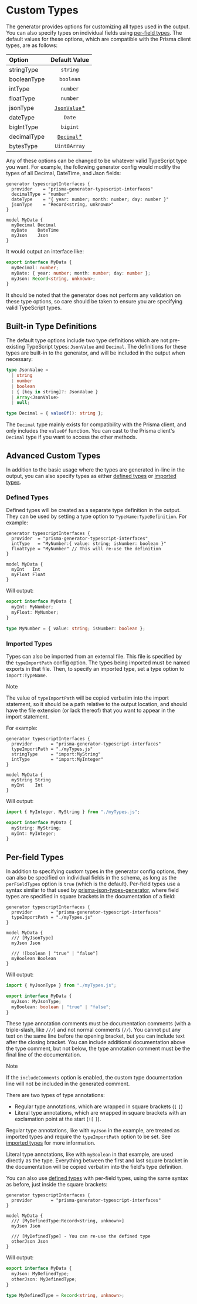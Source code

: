 # Custom Types

The generator provides options for customizing all types used in the output. You can also specify types on individual fields using [per-field types](#per-field-types). The default values for these options, which are compatible with the Prisma client types, are as follows:

| Option      |                Default Value                |
| :---------- | :-----------------------------------------: |
| stringType  |                  `string`                   |
| booleanType |                  `boolean`                  |
| intType     |                  `number`                   |
| floatType   |                  `number`                   |
| jsonType    | [`JsonValue`\*](#built-in-type-definitions) |
| dateType    |                   `Date`                    |
| bigIntType  |                  `bigint`                   |
| decimalType |  [`Decimal`\*](#built-in-type-definitions)  |
| bytesType   |                `Uint8Array`                 |

Any of these options can be changed to be whatever valid TypeScript type you want. For example, the following generator config would modify the types of all Decimal, DateTime, and Json fields:

```prisma
generator typescriptInterfaces {
  provider    = "prisma-generator-typescript-interfaces"
  decimalType = "number"
  dateType    = "{ year: number; month: number; day: number }"
  jsonType    = "Record<string, unknown>"
}

model MyData {
  myDecimal Decimal
  myDate    DateTime
  myJson    Json
}
```

It would output an interface like:

```typescript
export interface MyData {
  myDecimal: number;
  myDate: { year: number; month: number; day: number };
  myJson: Record<string, unknown>;
}
```

It should be noted that the generator does not perform any validation on these type options, so care should be taken to ensure you are specifying valid TypeScript types.

## Built-in Type Definitions

The default type options include two type definitions which are not pre-existing TypeScript types: `JsonValue` and `Decimal`. The definitions for these types are built-in to the generator, and will be included in the output when necessary:

```typescript
type JsonValue =
  | string
  | number
  | boolean
  | { [key in string]?: JsonValue }
  | Array<JsonValue>
  | null;

type Decimal = { valueOf(): string };
```

The `Decimal` type mainly exists for compatibility with the Prisma client, and only includes the `valueOf` function. You can cast to the Prisma client's `Decimal` type if you want to access the other methods.

## Advanced Custom Types

In addition to the basic usage where the types are generated in-line in the output, you can also specify types as either [defined types](#defined-types) or [imported types](#imported-types).

### Defined Types

Defined types will be created as a separate type definition in the output. They can be used by setting a type option to `TypeName:TypeDefinition`. For example:

```prisma
generator typescriptInterfaces {
  provider  = "prisma-generator-typescript-interfaces"
  intType   = "MyNumber:{ value: string; isNumber: boolean }"
  floatType = "MyNumber" // This will re-use the definition
}

model MyData {
  myInt   Int
  myFloat Float
}
```

Will output:

```typescript
export interface MyData {
  myInt: MyNumber;
  myFloat: MyNumber;
}

type MyNumber = { value: string; isNumber: boolean };
```

### Imported Types

Types can also be imported from an external file. This file is specified by the `typeImportPath` config option. The types being imported must be named exports in that file. Then, to specify an imported type, set a type option to `import:TypeName`.

> [!Note]
> The value of `typeImportPath` will be copied verbatim into the import statement, so it should be a path relative to the output location, and should have the file extension (or lack thereof) that you want to appear in the import statement.

For example:

```prisma
generator typescriptInterfaces {
  provider       = "prisma-generator-typescript-interfaces"
  typeImportPath = "./myTypes.js"
  stringType     = "import:MyString"
  intType        = "import:MyInteger"
}

model MyData {
  myString String
  myInt    Int
}
```

Will output:

```typescript
import { MyInteger, MyString } from "./myTypes.js";

export interface MyData {
  myString: MyString;
  myInt: MyInteger;
}
```

## Per-field Types

In addition to specifying custom types in the generator config options, they can also be specified on individual fields in the schema, as long as the `perFieldTypes` option is `true` (which is the default). Per-field types use a syntax similar to that used by [prisma-json-types-generator](https://www.npmjs.com/package/prisma-json-types-generator), where field types are specified in square brackets in the documentation of a field:

```prisma
generator typescriptInterfaces {
  provider       = "prisma-generator-typescript-interfaces"
  typeImportPath = "./myTypes.js"
}

model MyData {
  /// [MyJsonType]
  myJson Json

  /// ![boolean | "true" | "false"]
  myBoolean Boolean
}
```

Will output:

```typescript
import { MyJsonType } from "./myTypes.js";

export interface MyData {
  myJson: MyJsonType;
  myBoolean: boolean | "true" | "false";
}
```

These type annotation comments must be documentation comments (with a triple-slash, like `///`) and not normal comments (`//`). You cannot put any text on the same line before the opening bracket, but you can include text after the closing bracket. You can include additional documentation above the type comment, but not below, the type annotation comment must be the final line of the documentation.

> [!Note]
> If the `includeComments` option is enabled, the custom type documentation line will not be included in the generated comment.

There are two types of type annotations:

- Regular type annotations, which are wrapped in square brackets (`[` `]`)
- Literal type annotations, which are wrapped in square brackets with an exclamation point at the start (`![` `]`).

Regular type annotations, like with `myJson` in the example, are treated as imported types and require the `typeImportPath` option to be set. See [imported types](#imported-types) for more information.

Literal type annotations, like with `myBoolean` in that example, are used directly as the type. Everything between the first and last square bracket in the documentation will be copied verbatim into the field's type definition.

You can also use [defined types](#defined-types) with per-field types, using the same syntax as before, just inside the square brackets:

```prisma
generator typescriptInterfaces {
  provider       = "prisma-generator-typescript-interfaces"
}

model MyData {
  /// [MyDefinedType:Record<string, unknown>]
  myJson Json

  /// [MyDefinedType] - You can re-use the defined type
  otherJson Json
}
```

Will output:

```typescript
export interface MyData {
  myJson: MyDefinedType;
  otherJson: MyDefinedType;
}

type MyDefinedType = Record<string, unknown>;
```
